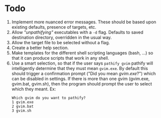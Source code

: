 # Todo

1. Implement more nuanced error messages. These should be based upon
   existing defaults, presence of targets, etc.
2. Allow *"unpathifying"* executables with a `-d` flag. Defaults to saved
   destination directory, overridden in the usual way.
3. Allow the target file to be selected without a flag.
4. Create a better help section.
5. Make templates for the different shell scripting languages (bash, ...)
   so that it can produce scripts that work in any shell.
6. Use a smart selection, so that if the user says `pathify gvim` pathify
   will intelligently determine that they must mean `gvim.exe`. By default
   this should trigger a confirmation prompt ("Did you mean *gvim.exe*?")
   which can be disabled in settings. If there is more than one gvim
   (gvim.exe, gvim.bat, gvim.sh), then the program should prompt the user
   to select which they meant. Ex:
   ```
   Which gvim do you want to pathify?
   1 gvim.exe
   2 gvim.bat
   3 gvim.sh
   ```
